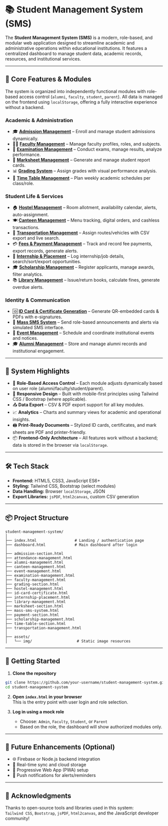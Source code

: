 
# 📚 Student Management System (SMS)

The **Student Management System (SMS)** is a modern, role-based, and modular web application designed to streamline academic and administrative operations within educational institutions. It features a centralized dashboard to manage student data, academic records, resources, and institutional services.

---

## 🌟 Core Features & Modules

The system is organized into independently functional modules with role-based access control (`alumni`, `faculty`, `student`, `parent`). All data is managed on the frontend using `localStorage`, offering a fully interactive experience without a backend.

### Academic & Administration
- 🎓 **[Admission Management](admission-section.html)** – Enroll and manage student admissions dynamically.
- 👩‍🏫 **[Faculty Management](faculty-management.html)** – Manage faculty profiles, roles, and subjects.
- 📝 **[Examination Management](examination-management.html)** – Conduct exams, manage results, analyze performance.
- 📄 **[Marksheet Management](marksheet-section.html)** – Generate and manage student report cards.
- 📊 **[Grading System](grading-section.html)** – Assign grades with visual performance analysis.
- 📅 **[Time Table Management](time-table-section.html)** – Plan weekly academic schedules per class/role.

### Student Life & Services
- 🏠 **[Hostel Management](hostel-management.html)** – Room allotment, availability calendar, alerts, auto-assignment.
- 🍽 **[Canteen Management](canteen-management.html)** – Menu tracking, digital orders, and cashless transactions.
- 🚌 **[Transportation Management](transportation-management.html)** – Assign routes/vehicles with CSV export and live search.
- 💳 **[Fees & Payment Management](payment-section.html)** – Track and record fee payments, export records, generate alerts.
- 💼 **[Internship & Placement](internship-placement.html)** – Log internship/job details, search/sort/export opportunities.
- 🎓 **[Scholarship Management](scholarship-management.html)** – Register applicants, manage awards, filter analytics.
- 📚 **[Library Management](library-management.html)** – Issue/return books, calculate fines, generate overdue alerts.

### Identity & Communication
- 🆔 **[ID Card & Certificate Generation](id-card-certificate.html)** – Generate QR-embedded cards & PDFs with e-signatures.
- 📩 **[Mass SMS System](mass-sms-system.html)** – Send role-based announcements and alerts via simulated SMS interface.
- 🎉 **[Event Management](event-management.html)** – Schedule and coordinate institutional events and notices.
- 🎓 **[Alumni Management](alumni-management.html)** – Store and manage alumni records and institutional engagement.

---

## 🧠 System Highlights

- 🔐 **Role-Based Access Control** – Each module adjusts dynamically based on user role (alumni/faculty/student/parent).
- 📱 **Responsive Design** – Built with mobile-first principles using Tailwind CSS / Bootstrap (where applicable).
- 📤 **Data Export** – CSV & PDF export support for all key modules.
- 📈 **Analytics** – Charts and summary views for academic and operational insights.
- 🖨 **Print-Ready Documents** – Stylized ID cards, certificates, and mark sheets are PDF and printer-friendly.
- 📦 **Frontend-Only Architecture** – All features work without a backend; data is stored in the browser via `localStorage`.

---

## 🛠 Tech Stack

- **Frontend:** HTML5, CSS3, JavaScript ES6+
- **Styling:** Tailwind CSS, Bootstrap (select modules)
- **Data Handling:** Browser `localStorage`, JSON
- **Export Libraries:** `jsPDF`, `html2canvas`, custom CSV generation

---

## 📦 Project Structure

```
student-management-system/
│
├── index.html                 # Landing / authentication page
├── dashboard.html             # Main dashboard after login
│
├── admission-section.html
├── attendance-management.html
├── alumni-management.html
├── canteen-management.html
├── event-management.html
├── examination-management.html
├── faculty-management.html
├── grading-section.html
├── hostel-management.html
├── id-card-certificate.html
├── internship-placement.html
├── library-management.html
├── marksheet-section.html
├── mass-sms-system.html
├── payment-section.html
├── scholarship-management.html
├── time-table-section.html
├── transportation-management.html
│
├── assets/
│   └── img/                    # Static image resources
```

---

## 🚀 Getting Started

1. **Clone the repository**  
```bash
git clone https://github.com/your-username/student-management-system.git
cd student-management-system
```

2. **Open `index.html` in your browser**  
   This is the entry point with user login and role selection.

3. **Log in using a mock role**  
   - Choose: `Admin`, `Faculty`, `Student`, or `Parent`
   - Based on the role, the dashboard will show authorized modules only.

---

## 📌 Future Enhancements (Optional)

- 🌐 Firebase or Node.js backend integration
- 🔄 Real-time sync and cloud storage
- 📲 Progressive Web App (PWA) setup
- 🔔 Push notifications for alerts/reminders

---


## 🙌 Acknowledgments

Thanks to open-source tools and libraries used in this system:  
`Tailwind CSS`, `Bootstrap`, `jsPDF`, `html2canvas`, and the JavaScript developer community!
